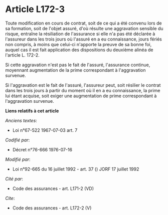 # Article L172-3

Toute modification en cours de contrat, soit de ce qui a été convenu lors de sa formation, soit de l'objet assuré, d'où
résulte une aggravation sensible du risque, entraîne la résiliation de l'assurance si elle n'a pas été déclarée à l'assureur
dans les trois jours où l'assuré en a eu connaissance, jours fériés non compris, à moins que celui-ci n'apporte la preuve de
sa bonne foi, auquel cas il est fait application des dispositions du deuxième alinéa de l'article L. 172-2.

Si cette aggravation n'est pas le fait de l'assuré, l'assurance continue, moyennant augmentation de la prime correspondant à
l'aggravation survenue.

Si l'aggravation est le fait de l'assuré, l'assureur peut, soit résilier le contrat dans les trois jours à partir du moment
où il en a eu connaissance, la prime lui étant acquise, soit exiger une augmentation de prime correspondant à l'aggravation
survenue.

**Liens relatifs à cet article**

_Anciens textes_:

  - Loi n°67-522 1967-07-03 art. 7

_Codifié par_:

  - Décret n°76-666 1976-07-16

_Modifié par_:

  - Loi n°92-665 du 16 juillet 1992 - art. 37 () JORF 17 juillet 1992

_Cité par_:

  - Code des assurances - art. L171-2 (VD)

_Cite_:

  - Code des assurances - art. L172-2 (V)
